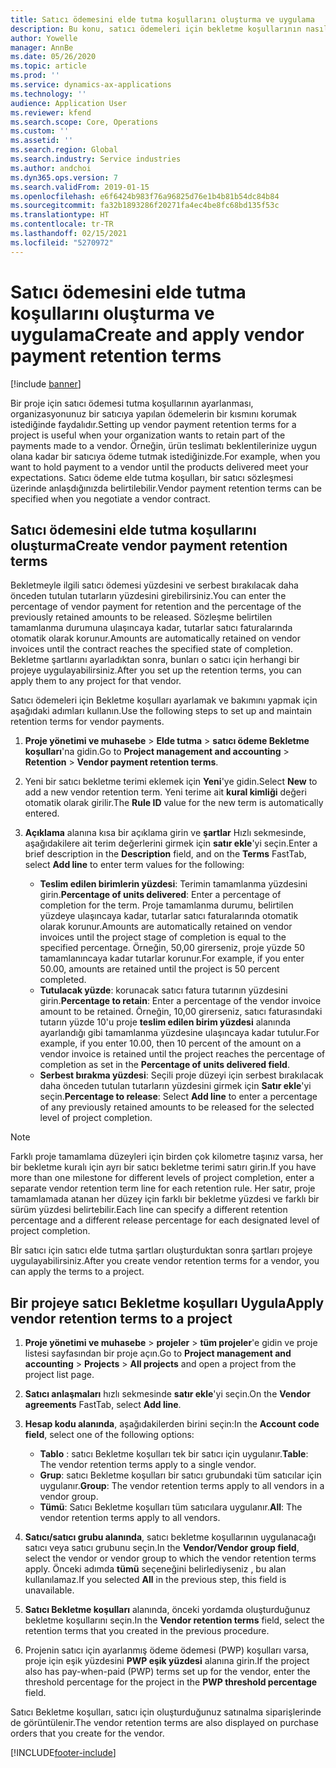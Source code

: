 ```yaml
---
title: Satıcı ödemesini elde tutma koşullarını oluşturma ve uygulama
description: Bu konu, satıcı ödemeleri için bekletme koşullarının nasıl oluşturulacağı ve korunacağı hakkında bilgiler sağlar.
author: Yowelle
manager: AnnBe
ms.date: 05/26/2020
ms.topic: article
ms.prod: ''
ms.service: dynamics-ax-applications
ms.technology: ''
audience: Application User
ms.reviewer: kfend
ms.search.scope: Core, Operations
ms.custom: ''
ms.assetid: ''
ms.search.region: Global
ms.search.industry: Service industries
ms.author: andchoi
ms.dyn365.ops.version: 7
ms.search.validFrom: 2019-01-15
ms.openlocfilehash: e6f6424b983f76a96825d76e1b4b81b54dc84b84
ms.sourcegitcommit: fa32b1893286f20271fa4ec4be8fc68bd135f53c
ms.translationtype: HT
ms.contentlocale: tr-TR
ms.lasthandoff: 02/15/2021
ms.locfileid: "5270972"
---
```

# <a name="create-and-apply-vendor-payment-retention-terms"></a><span data-ttu-id="d214d-103">Satıcı ödemesini elde tutma koşullarını oluşturma ve uygulama</span><span class="sxs-lookup"><span data-stu-id="d214d-103">Create and apply vendor payment retention terms</span></span>

[!include [banner](../includes/banner.md)] 

<span data-ttu-id="d214d-104">Bir proje için satıcı ödemesi tutma koşullarının ayarlanması, organizasyonunuz bir satıcıya yapılan ödemelerin bir kısmını korumak istediğinde faydalıdır.</span><span class="sxs-lookup"><span data-stu-id="d214d-104">Setting up vendor payment retention terms for a project is useful when your organization wants to retain part of the payments made to a vendor.</span></span> <span data-ttu-id="d214d-105">Örneğin, ürün teslimatı beklentilerinize uygun olana kadar bir satıcıya ödeme tutmak istediğinizde.</span><span class="sxs-lookup"><span data-stu-id="d214d-105">For example, when you want to hold payment to a vendor until the products delivered meet your expectations.</span></span> <span data-ttu-id="d214d-106">Satıcı ödeme elde tutma koşulları, bir satıcı sözleşmesi üzerinde anlaşdığınızda belirtilebilir.</span><span class="sxs-lookup"><span data-stu-id="d214d-106">Vendor payment retention terms can be specified when you negotiate a vendor contract.</span></span>

## <a name="create-vendor-payment-retention-terms"></a><span data-ttu-id="d214d-107">Satıcı ödemesini elde tutma koşullarını oluşturma</span><span class="sxs-lookup"><span data-stu-id="d214d-107">Create vendor payment retention terms</span></span>

<span data-ttu-id="d214d-108">Bekletmeyle ilgili satıcı ödemesi yüzdesini ve serbest bırakılacak daha önceden tutulan tutarların yüzdesini girebilirsiniz.</span><span class="sxs-lookup"><span data-stu-id="d214d-108">You can enter the percentage of vendor payment for retention and the percentage of the previously retained amounts to be released.</span></span> <span data-ttu-id="d214d-109">Sözleşme belirtilen tamamlanma durumuna ulaşıncaya kadar, tutarlar satıcı faturalarında otomatik olarak korunur.</span><span class="sxs-lookup"><span data-stu-id="d214d-109">Amounts are automatically retained on vendor invoices until the contract reaches the specified state of completion.</span></span> <span data-ttu-id="d214d-110">Bekletme şartlarını ayarladıktan sonra, bunları o satıcı için herhangi bir projeye uygulayabilirsiniz.</span><span class="sxs-lookup"><span data-stu-id="d214d-110">After you set up the retention terms, you can apply them to any project for that vendor.</span></span>

<span data-ttu-id="d214d-111">Satıcı ödemeleri için Bekletme koşulları ayarlamak ve bakımını yapmak için aşağıdaki adımları kullanın.</span><span class="sxs-lookup"><span data-stu-id="d214d-111">Use the following steps to set up and maintain retention terms for vendor payments.</span></span> 

1. <span data-ttu-id="d214d-112">**Proje yönetimi ve muhasebe** > **Elde tutma** > **satıcı ödeme Bekletme koşulları**'na gidin.</span><span class="sxs-lookup"><span data-stu-id="d214d-112">Go to **Project management and accounting** > **Retention** > **Vendor payment retention terms**.</span></span>
2. <span data-ttu-id="d214d-113">Yeni bir satıcı bekletme terimi eklemek için **Yeni**'ye gidin.</span><span class="sxs-lookup"><span data-stu-id="d214d-113">Select **New** to add a new vendor retention term.</span></span> <span data-ttu-id="d214d-114">Yeni terime ait **kural kimliği** değeri otomatik olarak girilir.</span><span class="sxs-lookup"><span data-stu-id="d214d-114">The **Rule ID** value for the new term is automatically entered.</span></span> 
3. <span data-ttu-id="d214d-115">**Açıklama** alanına kısa bir açıklama girin ve **şartlar** Hızlı sekmesinde, aşağıdakilere ait terim değerlerini girmek için **satır ekle**'yi seçin.</span><span class="sxs-lookup"><span data-stu-id="d214d-115">Enter a brief description in the **Description** field, and on the **Terms** FastTab, select **Add line** to enter term values for the following:</span></span>

   - <span data-ttu-id="d214d-116">**Teslim edilen birimlerin yüzdesi**: Terimin tamamlanma yüzdesini girin.</span><span class="sxs-lookup"><span data-stu-id="d214d-116">**Percentage of units delivered**: Enter a percentage of completion for the term.</span></span> <span data-ttu-id="d214d-117">Proje tamamlanma durumu, belirtilen yüzdeye ulaşıncaya kadar, tutarlar satıcı faturalarında otomatik olarak korunur.</span><span class="sxs-lookup"><span data-stu-id="d214d-117">Amounts are automatically retained on vendor invoices until the project stage of completion is equal to the specified percentage.</span></span> <span data-ttu-id="d214d-118">Örneğin, 50,00 girerseniz, proje yüzde 50 tamamlanıncaya kadar tutarlar korunur.</span><span class="sxs-lookup"><span data-stu-id="d214d-118">For example, if you enter 50.00, amounts are retained until the project is 50 percent completed.</span></span>
   - <span data-ttu-id="d214d-119">**Tutulacak yüzde**: korunacak satıcı fatura tutarının yüzdesini girin.</span><span class="sxs-lookup"><span data-stu-id="d214d-119">**Percentage to retain**: Enter a percentage of the vendor invoice amount to be retained.</span></span> <span data-ttu-id="d214d-120">Örneğin, 10,00 girerseniz, satıcı faturasındaki tutarın yüzde 10'u proje **teslim edilen birim yüzdesi** alanında ayarlandığı gibi tamamlanma yüzdesine ulaşıncaya kadar tutulur.</span><span class="sxs-lookup"><span data-stu-id="d214d-120">For example, if you enter 10.00, then 10 percent of the amount on a vendor invoice is retained until the project reaches the percentage of completion as set in the **Percentage of units delivered field**.</span></span>
   - <span data-ttu-id="d214d-121">**Serbest bırakma yüzdesi**: Seçili proje düzeyi için serbest bırakılacak daha önceden tutulan tutarların yüzdesini girmek için **Satır ekle**'yi seçin.</span><span class="sxs-lookup"><span data-stu-id="d214d-121">**Percentage to release**: Select **Add line** to enter a percentage of any previously retained amounts to be released for the selected level of project completion.</span></span>

> [!NOTE]
> <span data-ttu-id="d214d-122">Farklı proje tamamlama düzeyleri için birden çok kilometre taşınız varsa, her bir bekletme kuralı için ayrı bir satıcı bekletme terimi satırı girin.</span><span class="sxs-lookup"><span data-stu-id="d214d-122">If you have more than one milestone for different levels of project completion, enter a separate vendor retention term line for each retention rule.</span></span> <span data-ttu-id="d214d-123">Her satır, proje tamamlamada atanan her düzey için farklı bir bekletme yüzdesi ve farklı bir sürüm yüzdesi belirtebilir.</span><span class="sxs-lookup"><span data-stu-id="d214d-123">Each line can specify a different retention percentage and a different release percentage for each designated level of project completion.</span></span>

<span data-ttu-id="d214d-124">Bİr satıcı için satıcı elde tutma şartları oluşturduktan sonra şartları projeye uygulayabilirsiniz.</span><span class="sxs-lookup"><span data-stu-id="d214d-124">After you create vendor retention terms for a vendor, you can apply the terms to a project.</span></span>

## <a name="apply-vendor-retention-terms-to-a-project"></a><span data-ttu-id="d214d-125">Bir projeye satıcı Bekletme koşulları Uygula</span><span class="sxs-lookup"><span data-stu-id="d214d-125">Apply vendor retention terms to a project</span></span>

1. <span data-ttu-id="d214d-126">**Proje yönetimi ve muhasebe** > **projeler** > **tüm projeler**'e gidin ve proje listesi sayfasından bir proje açın.</span><span class="sxs-lookup"><span data-stu-id="d214d-126">Go to **Project management and accounting** > **Projects** > **All projects** and open a project from the project list page.</span></span>
2. <span data-ttu-id="d214d-127">**Satıcı anlaşmaları** hızlı sekmesinde **satır ekle**'yi seçin.</span><span class="sxs-lookup"><span data-stu-id="d214d-127">On the **Vendor agreements** FastTab, select **Add line**.</span></span>
3. <span data-ttu-id="d214d-128">**Hesap kodu alanında**, aşağıdakilerden birini seçin:</span><span class="sxs-lookup"><span data-stu-id="d214d-128">In the **Account code field**, select one of the following options:</span></span> 

   - <span data-ttu-id="d214d-129">**Tablo** : satıcı Bekletme koşulları tek bir satıcı için uygulanır.</span><span class="sxs-lookup"><span data-stu-id="d214d-129">**Table**: The vendor retention terms apply to a single vendor.</span></span>
   - <span data-ttu-id="d214d-130">**Grup**: satıcı Bekletme koşulları bir satıcı grubundaki tüm satıcılar için uygulanır.</span><span class="sxs-lookup"><span data-stu-id="d214d-130">**Group**: The vendor retention terms apply to all vendors in a vendor group.</span></span>
   - <span data-ttu-id="d214d-131">**Tümü**: Satıcı Bekletme koşulları tüm satıcılara uygulanır.</span><span class="sxs-lookup"><span data-stu-id="d214d-131">**All**: The vendor retention terms apply to all vendors.</span></span>

4. <span data-ttu-id="d214d-132">**Satıcı/satıcı grubu alanında**, satıcı bekletme koşullarının uygulanacağı satıcı veya satıcı grubunu seçin.</span><span class="sxs-lookup"><span data-stu-id="d214d-132">In the **Vendor/Vendor group field**, select the vendor or vendor group to which the vendor retention terms apply.</span></span> <span data-ttu-id="d214d-133">Önceki adımda **tümü** seçeneğini belirlediyseniz , bu alan kullanılamaz.</span><span class="sxs-lookup"><span data-stu-id="d214d-133">If you selected **All** in the previous step, this field is unavailable.</span></span>
5. <span data-ttu-id="d214d-134">**Satıcı Bekletme koşulları** alanında, önceki yordamda oluşturduğunuz bekletme koşullarını seçin.</span><span class="sxs-lookup"><span data-stu-id="d214d-134">In the **Vendor retention terms** field, select the retention terms that you created in the previous procedure.</span></span>
6. <span data-ttu-id="d214d-135">Projenin satıcı için ayarlanmış ödeme ödemesi (PWP) koşulları varsa, proje için eşik yüzdesini **PWP eşik yüzdesi** alanına girin.</span><span class="sxs-lookup"><span data-stu-id="d214d-135">If the project also has pay-when-paid (PWP) terms set up for the vendor, enter the threshold percentage for the project in the **PWP threshold percentage** field.</span></span>

<span data-ttu-id="d214d-136">Satıcı Bekletme koşulları, satıcı için oluşturduğunuz satınalma siparişlerinde de görüntülenir.</span><span class="sxs-lookup"><span data-stu-id="d214d-136">The vendor retention terms are also displayed on purchase orders that you create for the vendor.</span></span>


[!INCLUDE[footer-include](../includes/footer-banner.md)]